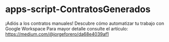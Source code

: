 # apps-script-ContratosGenerados
¡Adiós a los contratos manuales! Descubre cómo automatizar tu trabajo con Google Workspace
Para mayor detalle consulte el artículo: https://medium.com/@jorgeforero/da68e4039af1
